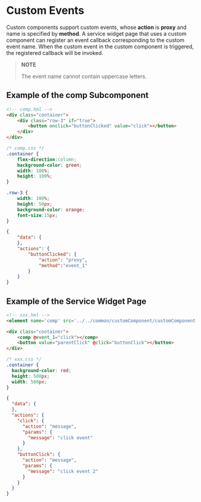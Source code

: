 # Custom Events


Custom components support custom events, whose **action** is **proxy** and name is specified by **method**. A service widget page that uses a custom component can register an event callback corresponding to the custom event name. When the custom event in the custom component is triggered, the registered callback will be invoked.


>  **NOTE**
>
>  The event name cannot contain uppercase letters.


## Example of the **comp** Subcomponent


```html
<!-- comp.hml -->
<div class="container">
    <div class="row-3" if="true">
        <button onclick="buttonClicked" value="click"></button>
    </div>
</div>
```



```css
/* comp.css */
.container {
    flex-direction:column;
    background-color: green;
    width: 100%;
    height: 100%;
}

.row-3 {
    width: 100%;
    height: 50px;
    background-color: orange;
    font-size:15px;
}
```



```json
{
    "data": {
    },
    "actions": {
        "buttonClicked": {
            "action": "proxy",        
            "method":"event_1"
        }
    }
}
```


## Example of the Service Widget Page


```html
<!-- xxx.hml --> 
<element name='comp' src='../../common/customComponent/customComponent.hml'></element>

<div class="container">
    <comp @event_1="click"></comp>
    <button value="parentClick" @click="buttonClick"></button>
</div>
```



```css
/* xxx.css */
.container {
  background-color: red;
  height: 500px;
  width: 500px;
}
```



```json
{
  "data": {
  },
  "actions": {
    "click": {
      "action": "message",
      "params": {
        "message": "click event"
      }
    },
    "buttonClick": {
      "action": "message",
      "params": {
        "message": "click event 2"
      }
    }
  }
}
```
